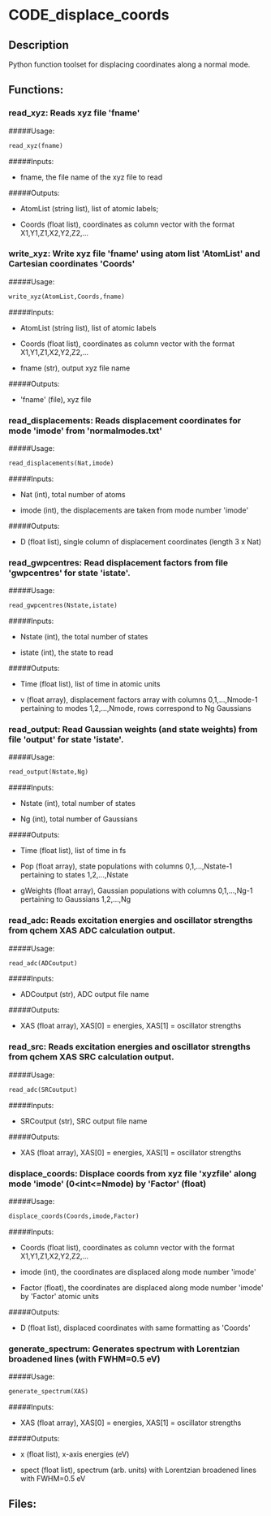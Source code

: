 # CODE_displace_coords

## Description

Python function toolset for displacing coordinates along a normal mode.

## Functions:

### read_xyz:  Reads xyz file 'fname'
#####Usage:
```python
read_xyz(fname)
```

#####Inputs:    

- fname, the file name of the xyz file to read

#####Outputs:   

- AtomList (string list), list of atomic labels;
 
- Coords (float list), coordinates as column vector with the format X1,Y1,Z1,X2,Y2,Z2,...

### write_xyz: Write xyz file 'fname' using atom list 'AtomList' and Cartesian coordinates 'Coords'
#####Usage:
```python
write_xyz(AtomList,Coords,fname)
```

#####Inputs:    

- AtomList (string list), list of atomic labels

- Coords (float list), coordinates as column vector with the format X1,Y1,Z1,X2,Y2,Z2,... 

- fname (str), output xyz file name
  
#####Outputs:   

- 'fname' (file), xyz file


### read_displacements: Reads displacement coordinates for mode 'imode' from 'normalmodes.txt'
#####Usage:
```python
read_displacements(Nat,imode)
```

#####Inputs:    

- Nat (int), total number of atoms

- imode (int), the displacements are taken from mode number 'imode'

#####Outputs:   

- D (float list), single column of displacement coordinates (length 3 x Nat)

### read_gwpcentres: Read displacement factors from file 'gwpcentres' for state 'istate'.
#####Usage:
```python
read_gwpcentres(Nstate,istate)
```

#####Inputs:    

- Nstate (int), the total number of states

- istate (int), the state to read

#####Outputs:   

- Time (float list), list of time in atomic units 

- v (float array), displacement factors array with columns 0,1,...,Nmode-1 pertaining to modes 1,2,...,Nmode, rows correspond to Ng Gaussians

### read_output: Read Gaussian weights (and state weights) from file 'output' for state 'istate'.
#####Usage:
```python
read_output(Nstate,Ng)
```

#####Inputs:    

- Nstate (int), total number of states

- Ng (int), total number of Gaussians

#####Outputs:   

- Time (float list), list of time in fs 

- Pop (float array), state populations with columns 0,1,...,Nstate-1 pertaining to states 1,2,...,Nstate

- gWeights (float array), Gaussian populations with columns 0,1,...,Ng-1 pertaining to Gaussians 1,2,...,Ng


### read_adc: Reads excitation energies and oscillator strengths from qchem XAS ADC calculation output.
#####Usage:
```python
read_adc(ADCoutput)
```

#####Inputs:    

- ADCoutput (str), ADC output file name

#####Outputs:   

- XAS (float array), XAS[0] = energies, XAS[1] = oscillator strengths


### read_src: Reads excitation energies and oscillator strengths from qchem XAS SRC calculation output.
#####Usage:
```python
read_adc(SRCoutput)
```

#####Inputs:    

- SRCoutput (str), SRC output file name

#####Outputs:   

- XAS (float array), XAS[0] = energies, XAS[1] = oscillator strengths


### displace_coords: Displace coords from xyz file 'xyzfile' along mode 'imode' (0<int<=Nmode) by 'Factor' (float)
#####Usage:
```python
displace_coords(Coords,imode,Factor)
```

#####Inputs:    

- Coords (float list), coordinates as column vector with the format X1,Y1,Z1,X2,Y2,Z2,...

- imode (int), the coordinates are displaced along mode number 'imode'

- Factor (float), the coordinates are displaced along mode number 'imode' by 'Factor' atomic units  

#####Outputs:   

- D (float list), displaced coordinates with same formatting as 'Coords'


### generate_spectrum: Generates spectrum with Lorentzian broadened lines (with FWHM=0.5 eV)
#####Usage:
```python
generate_spectrum(XAS)
```

#####Inputs:    

- XAS (float array), XAS[0] = energies, XAS[1] = oscillator strengths

#####Outputs:   

- x (float list), x-axis energies (eV)

- spect (float list), spectrum (arb. units) with Lorentzian broadened lines with FWHM=0.5 eV 


## Files:




